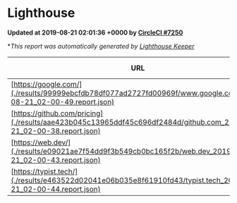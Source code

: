 
# Lighthouse

**Updated at 2019-08-21 02:01:36 +0000 by [CircleCI #7250](https://circleci.com/gh/ItinerisLtd/lighthouse-keeper-example/7250)**

**This report was automatically generated by [Lighthouse Keeper](https://github.com/itinerisltd/lighthouse-keeper)*

| URL | Performance | Accessibility | Best Practices | SEO | PWA | Updated At |
| --- | --- | --- | --- | --- | --- | --- |
| [https://google.com/](./results/99999ebcfdb78df077ad2727fd00969f/www.google.com_2019-08-21_02-00-49.report.json) | 0.93 | 0.86 | 0.93 | 0.83 | 0.56 | 2019-08-21T02:00:49.154Z |
| [https://github.com/pricing](./results/aae423b045c13965ddf45c696df2484d/github.com_2019-08-21_02-00-38.report.json) | 0.92 | 0.93 | 0.93 | 0.92 | 0.56 | 2019-08-21T02:00:38.799Z |
| [https://web.dev/](./results/e09021ae7f54dd9f3b549cb0bc165f2b/web.dev_2019-08-21_02-00-43.report.json) | 0.75 | 0.9 | 1 | 0.96 | 1 | 2019-08-21T02:00:43.186Z |
| [https://typist.tech/](./results/e463522d02041e06b035e8f61910fd43/typist.tech_2019-08-21_02-00-44.report.json) |  |  |  |  |  | 2019-08-21T02:00:44.512Z |
